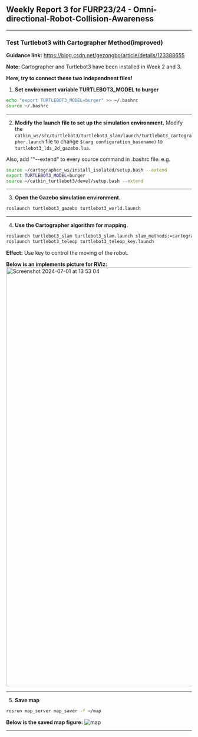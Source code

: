 ## Weekly Report 3 for FURP23/24 - Omni-directional-Robot-Collision-Awareness

---
### Test Turtlebot3 with Cartographer Method(improved)

**Guidance link:** https://blog.csdn.net/gezongbo/article/details/123388655

**Note:** Cartographer and Turtlebot3 have been installed in Week 2 and 3.

**Here, try to connect these two independnent files!**

1. **Set environment variable TURTLEBOT3_MODEL to burger**
```bash
echo "export TURTLEBOT3_MODEL=burger" >> ~/.bashrc 
source ~/.bashrc
 ```

---


2. **Modify the launch file to set up the simulation environment.**
Modify the `catkin_ws/src/turtlebot3/turtlebot3_slam/launch/turtlebot3_cartographer.launch` file to 
change `$(arg configuration_basename)` to `turtlebot3_lds_2d_gazebo.lua`.

Also, add ""--extend" to every source command in .bashrc file.
e.g.
```bash
source ~/cartographer_ws/install_isolated/setup.bash --extend
export TURTLEBOT3_MODEL=burger
source ~/catkin_turtlebot3/devel/setup.bash --extend
 ```

---

3. **Open the Gazebo simulation environment.**
```bash
roslaunch turtlebot3_gazebo turtlebot3_world.launch
```

---

4. **Use the Cartographer algorithm for mapping.**
```bash
roslaunch turtlebot3_slam turtlebot3_slam.launch slam_methods:=cartographer
roslaunch turtlebot3_teleop turtlebot3_teleop_key.launch
```

**Effect:** Use key to control the moving of the robot.

**Below is an implements picture for RViz:**
<img width="1137" alt="Screenshot 2024-07-01 at 13 53 04" src="https://github.com/FURP-2023-2024/Endong-Dai---Weekly-Report/assets/172376395/fd98453d-fff1-451c-b060-424c90538557">

---

5. **Save map**
```bash
rosrun map_server map_saver -f ~/map
```

**Below is the saved map figure:**
![map](https://github.com/FURP-2023-2024/Endong-Dai---Weekly-Report/assets/172376395/9ed90a1b-0fc4-41e1-9b12-9345a679858d)


---
